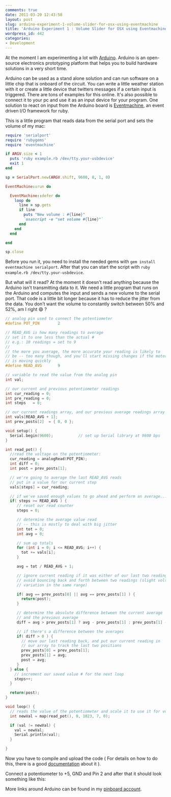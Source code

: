 ```yaml
---
comments: true
date: 2011-03-20 12:43:58
layout: post
slug: arduino-experiment-1-volume-slider-for-osx-using-eventmachine
title: 'Arduino Experiment 1 : Volume Slider for OSX using Eventmachine'
wordpress_id: 442
categories:
- Development
---
```


At the moment I am experimenting a lot with [Arduino](http://www.arduino.cc/).
Arduino is an open-source electronics prototyping platform that helps you to
build hardware solutions in a very short time.

Arduino can be used as a stand alone solution and can run software on a little
chip that is onboard of the circuit. You can write a little weather station
with it or create a little device that twitters messages if a certain input is
triggered. There are tons of examples for this online. It's also possible to
connect it to your pc and use it as an input device for your program.  One
solution to react on input from the Arduino board is
[Eventmachine](https://github.com/eventmachine/eventmachine/wiki), an event
driven I/O framework for ruby.

This is a little program that reads data from the serial port and sets the
volume of my mac:

``` ruby
require 'serialport'
require 'rubygems'
require 'eventmachine'

if ARGV.size < 1
  puts 'ruby example.rb /dev/tty.your-usbdevice'
  exit 1
end

sp = SerialPort.new(ARGV.shift, 9600, 8, 1, 0)

EventMachine::run do

  EventMachine::defer do
    loop do
      line = sp.gets
      if line
        puts "New volume : #{line}"
        `osascript -e "set volume #{line}"`
      end
    end
  end

end

sp.close
```

Before you run it, you need to install the needed gems with `gem install
eventmachine serialport`. After that you can start the script with
`ruby example.rb /dev/tty.your-usbdevice`.

But what will it read? At the moment it doesn't read anything because the
Arduino isn't transmitting data to it. We need a little program that runs on
the Arduino and computes the input and sends a new volume to the serial port.
That code is a little bit longer because it has to reduce the jitter from the
data. You don't want the volume to constantly switch between 50% and 52%, am I
right :smile: ?

``` cpp
// analog pin used to connect the potentiometer
#define POT_PIN        2

// READ_AVG is how many readings to average
// set it to one less than the actual #
// e.g.: 10 readings = set to 9
//
// the more you average, the more accurate your reading is likely to
// be -- too many though, and you'll start missing changes if the motor
// is moving quickly
#define READ_AVG       9

// variable to read the value from the analog pin
int val;

// our current and previous potentiometer readings
int cur_reading = 0;
int pre_reading = 0;
int steps   = 0;

// our current readings array, and our previous average readings array
int vals[READ_AVG + 1];
int prev_posts[2]  = { 0, 0 };

void setup() {
  Serial.begin(9600);           // set up Serial library at 9600 bps
}

int read_pot() {
  //read the voltage on the potentiometer:
  cur_reading = analogRead(POT_PIN);
  int diff = 0;
  int post = prev_posts[1];

  // we're going to average the last READ_AVG reads
  // put in a value for our current step
  vals[steps] = cur_reading;

  // if we've saved enough values to go ahead and perform an average...
  if( steps >= READ_AVG ) {
     // reset our read counter
     steps = 0;

     // determine the average value read
     // -- this is mostly to deal with big jitter
     int tot = 0;
     int avg = 0;

     // sum up totals
     for (int i = 0; i <= READ_AVG; i++) {
       tot += vals[i];
     }

     avg = tot / READ_AVG + 1;

     // ignore current reading if it was either of our last two readings
     // avoid bouncing back and forth between two readings (slight voltage
     // variation in the same range)

     if( avg == prev_posts[0] || avg == prev_posts[1] ) {
       return(post);
     }

     // determine the absolute difference between the current average
     // and the previous average
     diff = avg > prev_posts[1] ? avg - prev_posts[1] : prev_posts[1] - avg;

     // if there's a difference between the averages
     if( diff > 0 ) {
       // move our last reading back, and put our current reading in
       // our array to track the last two positions
       prev_posts[0] = prev_posts[1];
       prev_posts[1] = avg;
       post = avg;
     }
  } else {
    // increment our saved value # for the next loop
    steps++;
  }

  return(post);
}

void loop() {
  // reads the value of the potentiometer and scale it to use it for volumes (between 0 and 7)
  int newVal = map(read_pot(), 0, 1023, 7, 0);

  if (val != newVal) {
    val = newVal;
    Serial.println(val);
  }

}
```

Now you have to compile and upload the code ( For details on how to do this,
there is a good [documentation](http://arduino.cc/en/Guide/HomePage) about it
).

Connect a potentiometer to +5, GND and Pin 2 and after that it should look
something like this:

More links around Arduino can be found in my [pinboard account](https://pinboard.in/u:bitboxer/t:arduino).
